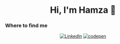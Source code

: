 <h1 align="center">Hi, I'm Hamza 👋</h1>

<h3>Where to find me</h3>
<p align="center">
    <a href="https://www.linkedin.com/in/hamza-alzaatreh/" target="_blank"><img alt="LinkedIn" src="https://img.shields.io/badge/linkedin-%230077B5.svg?&style=for-the-badge&logo=linkedin&logoColor=white" /></a>
    <a href="https://codepen.io/hamzaal-zaatrh" target="_blank"><img alt="codepen" src="https://img.shields.io/badge/codepen-%2312100E.svg?&style=for-the-badge&logo=codepen&logoColor=white" /></a>
  </p>
  
